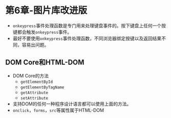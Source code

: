 # 第6章-图片库改进版

- `onkeypress`事件处理函数是专门用来处理键盘事件的。按下键盘上任何一个按键都会触发`onkeypress`事件。
- 最好不要使用`onkeypress`事件处理函数，不同浏览器绑定按键以及返回结果不同，容易出问题。

## DOM Core和HTML-DOM

- DOM Core的方法
  - `getElementById`
  - `getElementByTagName`
  - `getAttribute`
  - `setAttribute`
- 支持DOM的任何一种程序设计语言都可以使用上面的方法。
- `onclick`，`forms`，`src`等属性属于HTML-DOM